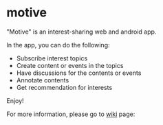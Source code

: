 # motive

"Motive" is an interest-sharing web and android app.

In the app, you can do the following:
- Subscribe interest topics
- Create content or events in the topics
- Have discussions for the contents or events
- Annotate contents
- Get recommendation for interests

Enjoy!

For more information, please go to [wiki](https://github.com/yaseminalpay/motive/wiki) page:
